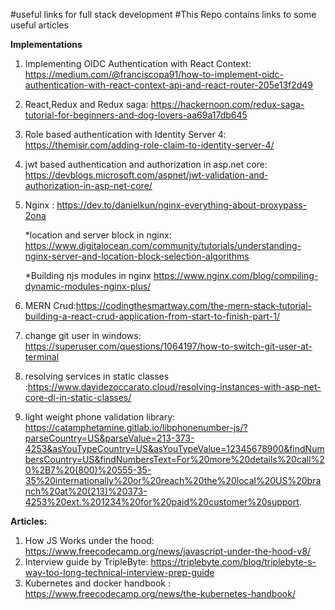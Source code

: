 #useful links for full stack development
#This Repo contains links to some useful articles

**Implementations**
1) Implementing OIDC Authentication with React Context: 
    https://medium.com/@franciscopa91/how-to-implement-oidc-authentication-with-react-context-api-and-react-router-205e13f2d49
2) React,Redux and Redux saga:
    https://hackernoon.com/redux-saga-tutorial-for-beginners-and-dog-lovers-aa69a17db645
3) Role based authentication with Identity Server 4:
    https://themisir.com/adding-role-claim-to-identity-server-4/
4) jwt based authentication and authorization in asp.net core:
    https://devblogs.microsoft.com/aspnet/jwt-validation-and-authorization-in-asp-net-core/
5) Nginx :
    https://dev.to/danielkun/nginx-everything-about-proxypass-2ona
    
    *location and server block in nginx:
    https://www.digitalocean.com/community/tutorials/understanding-nginx-server-and-location-block-selection-algorithms
    
    *Building njs modules in nginx
    https://www.nginx.com/blog/compiling-dynamic-modules-nginx-plus/
6) MERN Crud:https://codingthesmartway.com/the-mern-stack-tutorial-building-a-react-crud-application-from-start-to-finish-part-1/ 
7) change git user in windows: https://superuser.com/questions/1064197/how-to-switch-git-user-at-terminal
8) resolving services in static classes :https://www.davidezoccarato.cloud/resolving-instances-with-asp-net-core-di-in-static-classes/
9) light weight phone validation library: https://catamphetamine.gitlab.io/libphonenumber-js/?parseCountry=US&parseValue=213-373-4253&asYouTypeCountry=US&asYouTypeValue=12345678900&findNumbersCountry=US&findNumbersText=For%20more%20details%20call%20%2B7%20(800)%20555-35-35%20internationally%20or%20reach%20the%20local%20US%20branch%20at%20(213)%20373-4253%20ext.%201234%20for%20paid%20customer%20support.

**Articles:**
1) How JS Works under the hood: https://www.freecodecamp.org/news/javascript-under-the-hood-v8/
2) Interview guide by TripleByte: https://triplebyte.com/blog/triplebyte-s-way-too-long-technical-interview-prep-guide
3) Kubernetes and docker handbook : https://www.freecodecamp.org/news/the-kubernetes-handbook/
